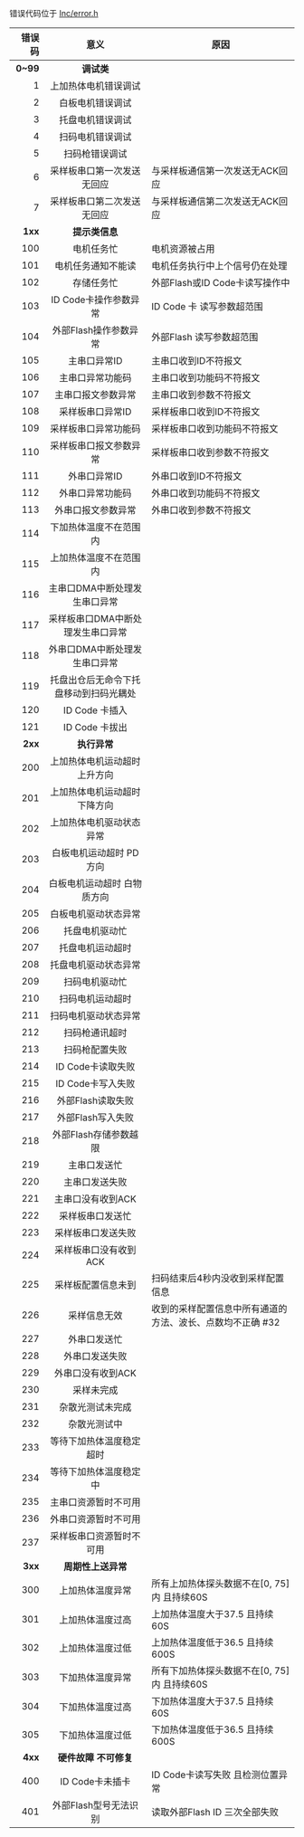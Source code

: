 错误代码位于  [Inc/error.h](http://mengy:3000/mengy/DC201-STM32F207/src/branch/master/Inc/error.h)

| 错误码 | 意义 | 原因 |
| ----: | :----: | --- |
| **0~99**| **调试类** |
| 1 | 上加热体电机错误调试 |
| 2 | 白板电机错误调试 |
| 3 | 托盘电机错误调试 |
| 4 | 扫码电机错误调试 |
| 5 | 扫码枪错误调试 |
| 6 | 采样板串口第一次发送无回应 | 与采样板通信第一次发送无ACK回应 |
| 7 | 采样板串口第二次发送无回应 | 与采样板通信第二次发送无ACK回应 |
| **1xx** | **提示类信息** |
| 100 | 电机任务忙 | 电机资源被占用 |
| 101 | 电机任务通知不能读 | 电机任务执行中上个信号仍在处理 |
| 102 | 存储任务忙 | 外部Flash或ID Code卡读写操作中 |
| 103 | ID Code卡操作参数异常 | ID Code 卡 读写参数超范围 |
| 104 | 外部Flash操作参数异常 | 外部Flash 读写参数超范围 |
| 105 | 主串口异常ID | 主串口收到ID不符报文 |
| 106 | 主串口异常功能码 | 主串口收到功能码不符报文 |
| 107 | 主串口报文参数异常 | 主串口收到参数不符报文 |
| 108 | 采样板串口异常ID | 采样板串口收到ID不符报文 |
| 109 | 采样板串口异常功能码 | 采样板串口收到功能码不符报文 |
| 110 | 采样板串口报文参数异常 | 采样板串口收到参数不符报文 |
| 111 | 外串口异常ID | 外串口收到ID不符报文 |
| 112 | 外串口异常功能码 | 外串口收到功能码不符报文 |
| 113 | 外串口报文参数异常 | 外串口收到参数不符报文 |
| 114 | 下加热体温度不在范围内 |
| 115 | 上加热体温度不在范围内 |
| 116 | 主串口DMA中断处理发生串口异常 |
| 117 | 采样板串口DMA中断处理发生串口异常 |
| 118 | 外串口DMA中断处理发生串口异常 |
| 119 | 托盘出仓后无命令下托盘移动到扫码光耦处 |
| 120 | ID Code 卡插入 |
| 121 | ID Code 卡拔出 |
| **2xx** | **执行异常** |
| 200 | 上加热体电机运动超时 上升方向 |
| 201 | 上加热体电机运动超时 下降方向 |
| 202 | 上加热体电机驱动状态异常 |
| 203 | 白板电机运动超时 PD方向 |
| 204 | 白板电机运动超时 白物质方向 |
| 205 | 白板电机驱动状态异常 |
| 206 | 托盘电机驱动忙 |
| 207 | 托盘电机运动超时 |
| 208 | 托盘电机驱动状态异常 |
| 209 | 扫码电机驱动忙 |
| 210 | 扫码电机运动超时 |
| 211 | 扫码电机驱动状态异常 |
| 212 | 扫码枪通讯超时 |
| 213 | 扫码枪配置失败 |
| 214 | ID Code卡读取失败 |
| 215 | ID Code卡写入失败 |
| 216 | 外部Flash读取失败 |
| 217 | 外部Flash写入失败 |
| 218 | 外部Flash存储参数越限 |
| 219 | 主串口发送忙 |
| 220 | 主串口发送失败 |
| 221 | 主串口没有收到ACK |
| 222 | 采样板串口发送忙 |
| 223 | 采样板串口发送失败 |
| 224 | 采样板串口没有收到ACK |
| 225 | 采样板配置信息未到 | 扫码结束后4秒内没收到采样配置信息 |
| 226 | 采样信息无效 | 收到的采样配置信息中所有通道的方法、波长、点数均不正确 #32 |
| 227 | 外串口发送忙 |
| 228 | 外串口发送失败 |
| 229 | 外串口没有收到ACK |
| 230 | 采样未完成 |
| 231 | 杂散光测试未完成 |
| 232 | 杂散光测试中 |
| 233 | 等待下加热体温度稳定超时 |
| 234 | 等待下加热体温度稳定中 |
| 235 | 主串口资源暂时不可用 |
| 236 | 外串口资源暂时不可用 |
| 237 | 采样板串口资源暂时不可用 |
| **3xx** | **周期性上送异常** |
| 300 | 上加热体温度异常 | 所有上加热体探头数据不在[0, 75]内 且持续60S |
| 301 | 上加热体温度过高 | 上加热体温度大于37.5 且持续60S |
| 302 | 上加热体温度过低 | 上加热体温度低于36.5 且持续600S |
| 303 | 下加热体温度异常 | 所有下加热体探头数据不在[0, 75]内 且持续60S |
| 304 | 下加热体温度过高 | 下加热体温度大于37.5 且持续60S |
| 305 | 下加热体温度过低 | 下加热体温度低于36.5 且持续600S |
| **4xx** | **硬件故障  不可修复** |
| 400 | ID Code卡未插卡 | ID Code卡读写失败 且检测位置异常 |
| 401 | 外部Flash型号无法识别 | 读取外部Flash ID 三次全部失败 |

    